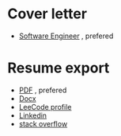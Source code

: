 # Cover letter

- [Software Engineer](https://github.com/BizShuk/bizshuk.github.io/raw/master/resume/export/Cover_letter-ShukLiu.pdf) , prefered


# Resume export

- [PDF](https://github.com/BizShuk/bizshuk.github.io/raw/master/resume/export/Resume-ShukLiu.pdf) , prefered
- [Docx](https://github.com/BizShuk/bizshuk.github.io/raw/master/resume/export/Resume-ShukLiu.docx)
- [LeeCode profile](https://leetcode.com/bizshuk/)
- [Linkedin](https://www.linkedin.com/in/initialshuk)
- [stack overflow](http://stackoverflow.com/cv/initialshuk)

